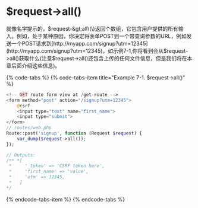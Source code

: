 # $request-&gt;all\(\)

就像名字提示的，$request-&gt;all\(\)返回个数组，它包含用户提供的所有输入。例如，处于某种原因，你决定将表单POST到一个带查询参数的URL，例如发送一个POST请求到[http://myapp.com/signup?utm=12345](http://myapp.com/signup?utm=12345)，如示例7-1,你将看到会从$request-&gt;all\(\)获取什么\(注意$request-&gt;all\(\)还包含上传的任何文件信息，但是我们将在本章后面介绍这些信息\)。

{% code-tabs %}
{% code-tabs-item title="Example 7-1. $request->all\(\)" %}
```php
<!-- GET route form view at /get-route -->
<form method="post" action="/signup?utm=12345"> 
    @csrf
    <input type="text" name="first_name">
    <input type="submit"> 
</form>
// routes/web.php
Route::post('signup', function (Request $request) { 
    var_dump($request->all());
});

// Outputs:
/** *[
 *     '_token' => 'CSRF token here',
 *     'first_name' => 'value',
 *     'utm' => 12345, 
 *   ]
*/
```
{% endcode-tabs-item %}
{% endcode-tabs %}

